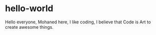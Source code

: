 # hello-world

Hello everyone,
Mohaned here, I like coding, I believe that Code is Art to create awesome things.
